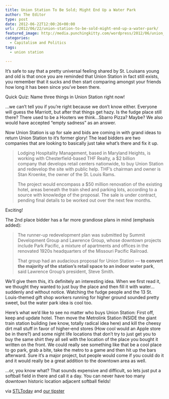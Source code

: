 ```yaml
---
title: Union Station To Be Sold; Might End Up a Water Park
author: The Editor
type: post
date: 2012-06-22T12:00:26+00:00
url: /2012/06/22/union-station-to-be-sold-might-end-up-a-water-park/
featured_image: http://media.punchingkitty.com/wordpress/2012/06/union_station-1.jpg
categories:
  - Capitalism and Politics
tags:
  - union station

---
```

It&#8217;s safe to say that a pretty universal feeling shared by St. Louisans young and old is that once you are reminded that Union Station in fact still exists, you remember that it sucks and then start comparing amongst your friends how long it has been since you&#8217;ve been there.

Quick Quiz: Name three things in Union Station right now!

&#8230;we can&#8217;t tell you if you&#8217;re right because we don&#8217;t know either. Everyone will guess the Marriott, but after that things get hazy. Is the fudge place still there? There used to be a Hooters we think&#8230;Sbarro Pizza? Maybe? We also would have accepted &#8220;empty sadness&#8221; as an answer.

Now Union Station is up for sale and bids are coming in with grand ideas to return Union Station to it&#8217;s former glory! The lead bidders are two companies that are looking to basically just take what&#8217;s there and fix it up.

> Lodging Hospitality Management, based in Maryland Heights, is working with Chesterfield-based THF Realty, a $2 billion company that develops retail centers nationwide, to buy Union Station and redevelop the site with public help. THF&#8217;s chairman and owner is Stan Kroenke, the owner of the St. Louis Rams.
> 
> The project would encompass a $50 million renovation of the existing hotel, areas beneath the train shed and parking lots, according to a source with knowledge of the proposal. The sale is under contract, pending final details to be worked out over the next few months.

Exciting!

The 2nd place bidder has a far more grandiose plans in mind (emphasis added):

> The runner-up redevelopment plan was submitted by Summit Development Group and Lawrence Group, whose downtown projects include Park Pacific, a mixture of apartments and offices in the renovated 1920s headquarters of the Missouri Pacific Railroad.
> 
> That group had an audacious proposal for Union Station &#8212; **to convert the majority of the station&#8217;s retail space to an indoor water park**, said Lawrence Group&#8217;s president, Steve Smith.

We&#8217;ll give them this, it&#8217;s definitely an interesting idea. When we first read it, we thought they wanted to just buy the place and then fill it with water&#8230;suddenly and without notice. Watching the fudge people and the 13 St. Louis-themed gift shop workers running for higher ground sounded pretty sweet, but the water park idea is cool too.

Here&#8217;s what we&#8217;d like to see no matter who buys Union Station: First off, keep and update hotel. Then move the Metrolink Station INSIDE the giant train station building (we know, totally radical idea here) and kill the cheesy dirt mall stuff in favor of higher-end stores (How cool would an Apple store be in there?) and some night life locations that don&#8217;t try to just get you to buy the same shirt they all sell with the location of the place you bought it written on the front. We could really see something like that be a cool place to go park, grab a bite, take the metro to a game and then hit up the bars afterward. Sure it&#8217;s a major project, but people would come if you could do it and it would really be a great addition to the downtown area as well.

&#8230;or, you know what? That sounds expensive and difficult, so lets just put a softball field in there and call it a day. You can never have too many downtown historic location adjacent softball fields!

via <a href="http://www.stltoday.com/business/local/st-louis-union-station-sale-nearing-completion/article_60dd998e-bb0f-11e1-a3c1-001a4bcf6878.html" target="_blank">STLToday</a> and <a href="/tips" target="_blank">our tipster</a>